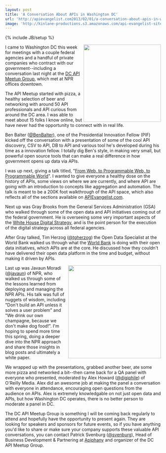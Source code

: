 ```yaml
---
layout: post
title: 'A Conversation About APIs in Washington DC'
url: 'http://apievangelist.com2013/02/01/a-conversation-about-apis-in-washington-dc/'
image: 'http://kinlane-productions.s3.amazonaws.com/api-evangelist-site/blog/dcapi-1.png'
---
```

{% include JB/setup %}
<p>
     <img src="https://s3.amazonaws.com/kinlane-productions/events/dcapi-january/dcapi-1.png"  width="250" align="right" />
</p>
<p>
     I came to Washington DC this week for meetings with a couple federal agencies and a handful of private companies who contract with our government--including a conversation last night at the <a href="http://www.meetup.com/DC-Web-API-User-Group/events/97891662/">DC API Meetup Group</a>, which met at NPR offices downtown.
</p>
<p>
     The API Meetup started with pizza, a healthy selection of beer and networking with around 50 API professionals and API curious from around the DC area. I was able to meet about 15 folks I know online, but have never had the opportunity to connect with in real life.
</p>
<p>
     Ben Balter (<a rel="user" href="http://twitter.com/BenBalter" target="_blank">@BenBalter</a>), one of the Presidential Innovation Fellow (PIF) kicked off the conversation with a presentation of some of the cool API discovery, CSV to API, DB to API and various tool he's developed during his time as a innovation fellow. I totally dig Ben's style, in making very small, but powerful open source tools that can make a real difference in how government opens up data via APIs.
</p>
<p>
     I was up next, giving a talk titled, "<a href="/talks/apidays/business-models/">From Web, to Programmable Web, to Programmable World</a>". I wanted to give everyone a healthy dose on the history of APIs, some views on where we are currently, and where API are going with an introduction to concepts like aggregation and automation. The talk is meant to be a 200K foot walkthrough of the API space, which also reflects all of the sections available on <a href="http://apievangelist.com">APIEvangelist.com</a>.
</p>
<p>
     Next up was Gray Brooks from the General Services Administration (GSA) who walked through some of the open data and API initiatives coming out of the federal government. He is overseeing some very important aspects of the <a title="White House Digital Strategy" href="/federal_government.php">White House Digital Strategy</a>, and is the point person for the execution of the digital strategy across all federal agencies.
</p>
<p>
     After Gray talked, Tim Herzog (<a rel="user" href="http://twitter.com/tgherzog" target="_blank"><span >@tgherzog</a>) the Open Data Specialist at the World Bank walked us through what the <a title="World Bank" href="http://www.worldbank.com">World Bank</a> is doing with their open data initiatives, which APIs are at the core. He discussed how they couldn't have delivered their open data platform in the time and budget, without making it driven by APIs.
</p>
<p>
     <img src="https://s3.amazonaws.com/kinlane-productions/events/dcapi-january/dcapi-7.png"  width="300" align="right" />
</p>
<p>
     Last up was Javaun Moradi (<a rel="user" href="http://twitter.com/javaun" target="_blank"><span >@javaun</a>) of NPR, who walked us through some of the lessons learned from deploying and managing the NPR APIs. His talk was full of nuggets of wisdom, including "Don't build an API unless it solves a user problem" and "We drink our own champagne, because we don't make dog food!". I'm hoping to spend more time this spring, doing a deeper dive into the NPR approach and share those insights in blog posts and ultimately a white paper.
</p>
<p>
     We wrapped up with the presentations, grabbed another beer, ate some more pizza and networked a bit--then came back for a QA panel with everyone who presented, moderated by Alex Howard (<a href="https://twitter.com/digiphile">@digiphile</a>) of O'Reilly Media. Alex did an awesome job at making the panel a conversation with everyone in attendance, encouraging open questions from the audience on APIs. Alex is extremely knowledgable on not just open data and APIs, but how Washington DC operates, there is no better person to moderate a panel in DC.
</p>
<p>
     The DC API Meetup Group is something I will be coming back regularly to attend and hopefully have the opportunity to present again. They are looking for speakers and sponsors for future events, so if you have anything you'd like to share or make sure your company supports these valuable API conversations, you can contact Patrick Svenburg (<a href="https://twitter.com/svenburg">@svenburg</a>), Head of Business Development &amp; Partnering at <a title="APIphany" href="http://apiphany.com">Apiphany</a> and organizer of the DC API Meetup Group.
</p>
